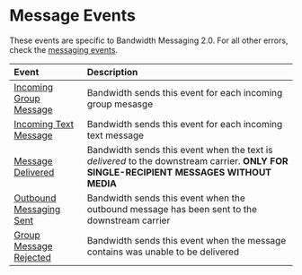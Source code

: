 # Message Events

These events are specific to Bandwidth Messaging 2.0.  For all other errors, check the [messaging events](../../apiCallbacks/messagingEvents.md).

| Event                                      | Description                                                                                                                             |
|:-------------------------------------------|:----------------------------------------------------------------------------------------------------------------------------------------|
| [Incoming Group Message](incomingGroup.md) | Bandwidth sends this event for each incoming group mesasge                                                                              |
| [Incoming Text Message](receiveSingle.md)  | Bandwidth sends this event for each incoming text message                                                                               |
| [Message Delivered](msgDelivered.md)       | Bandwidth sends this event when the text is _delivered_ to the downstream carrier. **ONLY FOR SINGLE-RECIPIENT MESSAGES WITHOUT MEDIA** |
| [Outbound Messaging Sent](outSent.md)      | Bandwidth sends this event when the outbound message has been sent to the downstream carrier                                            |
| [Group Message Rejected](groupReject.md)   | Bandwidth sends this event when the message contains was unable to be delivered                                                         |
